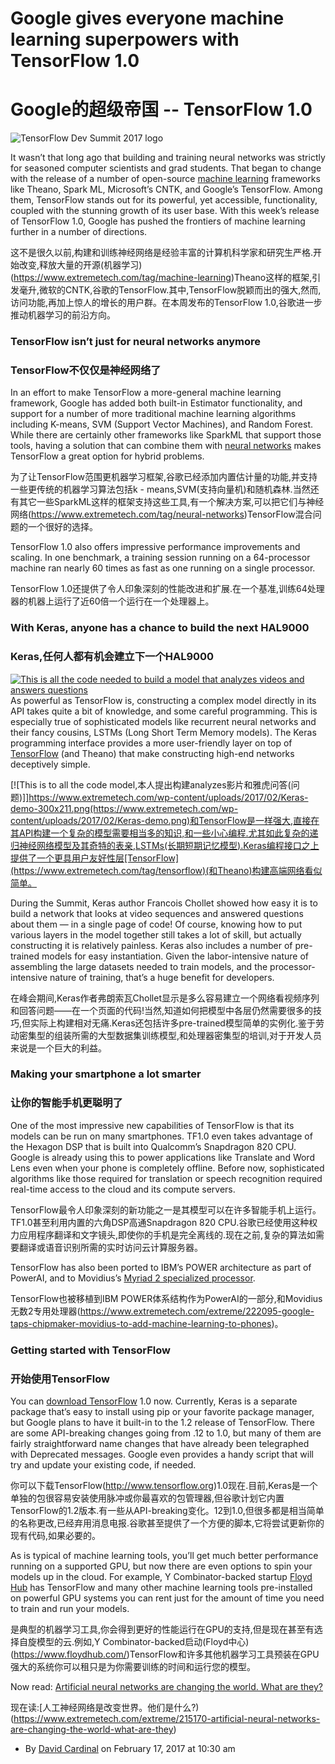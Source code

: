 # Google gives everyone machine learning superpowers with TensorFlow 1.0

# Google的超级帝国 -- TensorFlow 1.0


 ![TensorFlow Dev Summit 2017 logo](https://www.extremetech.com/wp-content/uploads/2017/02/TensorFlow-Dev-Summit-2017-logo-640x353.jpg)


It wasn’t that long ago that building and training neural networks was strictly for seasoned computer scientists and grad students. That began to change with the release of a number of open-source [machine learning](https://www.extremetech.com/tag/machine-learning) frameworks like Theano, Spark ML, Microsoft’s CNTK, and Google’s TensorFlow. Among them, TensorFlow stands out for its powerful, yet accessible, functionality, coupled with the stunning growth of its user base. With this week’s release of TensorFlow 1.0, Google has pushed the frontiers of machine learning further in a number of directions.

这不是很久以前,构建和训练神经网络是经验丰富的计算机科学家和研究生严格.开始改变,释放大量的开源(机器学习)(https://www.extremetech.com/tag/machine-learning)Theano这样的框架,引发毫升,微软的CNTK,谷歌的TensorFlow.其中,TensorFlow脱颖而出的强大,然而,访问功能,再加上惊人的增长的用户群。在本周发布的TensorFlow 1.0,谷歌进一步推动机器学习的前沿方向。


### TensorFlow isn’t just for neural networks anymore

### TensorFlow不仅仅是神经网络了


In an effort to make TensorFlow a more-general machine learning framework, Google has added both built-in Estimator functionality, and support for a number of more traditional machine learning algorithms including K-means, SVM (Support Vector Machines), and Random Forest. While there are certainly other frameworks like SparkML that support those tools, having a solution that can combine them with [neural networks](https://www.extremetech.com/tag/neural-networks) makes TensorFlow a great option for hybrid problems.

为了让TensorFlow范围更机器学习框架,谷歌已经添加内置估计量的功能,并支持一些更传统的机器学习算法包括k - means,SVM(支持向量机)和随机森林.当然还有其它一些SparkML这样的框架支持这些工具,有一个解决方案,可以把它们与神经网络(https://www.extremetech.com/tag/neural-networks)TensorFlow混合问题的一个很好的选择。


TensorFlow 1.0 also offers impressive performance improvements and scaling. In one benchmark, a training session running on a 64-processor machine ran nearly 60 times as fast as one running on a single processor.

TensorFlow 1.0还提供了令人印象深刻的性能改进和扩展.在一个基准,训练64处理器的机器上运行了近60倍一个运行在一个处理器上。


### With Keras, anyone has a chance to build the next HAL9000

### Keras,任何人都有机会建立下一个HAL9000


[![This is all the code needed to build a model that analyzes videos and answers questions](https://www.extremetech.com/wp-content/uploads/2017/02/Keras-demo-300x211.png)](https://www.extremetech.com/wp-content/uploads/2017/02/Keras-demo.png)As powerful as TensorFlow is, constructing a complex model directly in its API takes quite a bit of knowledge, and some careful programming. This is especially true of sophisticated models like recurrent neural networks and their fancy cousins, LSTMs (Long Short Term Memory models). The Keras programming interface provides a more user-friendly layer on top of [TensorFlow](https://www.extremetech.com/tag/tensorflow) (and Theano) that make constructing high-end networks deceptively simple.

[![This is to all the code model,本人提出构建analyzes影片和雅虎问答(问题)]]https://www.extremetech.com/wp-content/uploads/2017/02/Keras-demo-300x211.png(https://www.extremetech.com/wp-content/uploads/2017/02/Keras-demo.png)和TensorFlow是一样强大,直接在其API构建一个复杂的模型需要相当多的知识,和一些小心编程.尤其如此复杂的递归神经网络模型及其奇特的表亲,LSTMs(长期短期记忆模型).Keras编程接口之上提供了一个更具用户友好性层[TensorFlow](https://www.extremetech.com/tag/tensorflow)(和Theano)构建高端网络看似简单。


During the Summit, Keras author Francois Chollet showed how easy it is to build a network that looks at video sequences and answered questions about them — in a single page of code! Of course, knowing how to put various layers in the model together still takes a lot of skill, but actually constructing it is relatively painless. Keras also includes a number of pre-trained models for easy instantiation. Given the labor-intensive nature of assembling the large datasets needed to train models, and the processor-intensive nature of training, that’s a huge benefit for developers.

在峰会期间,Keras作者弗朗索瓦Chollet显示是多么容易建立一个网络看视频序列和回答问题——在一个页面的代码!当然,知道如何把模型中各层仍然需要很多的技巧,但实际上构建相对无痛.Keras还包括许多pre-trained模型简单的实例化.鉴于劳动密集型的组装所需的大型数据集训练模型,和处理器密集型的培训,对于开发人员来说是一个巨大的利益。


### Making your smartphone a lot smarter

### 让你的智能手机更聪明了


One of the most impressive new capabilities of TensorFlow is that its models can be run on many smartphones. TF1.0 even takes advantage of the Hexagon DSP that is built into Qualcomm’s Snapdragon 820 CPU. Google is already using this to power applications like Translate and Word Lens even when your phone is completely offline. Before now, sophisticated algorithms like those required for translation or speech recognition required real-time access to the cloud and its compute servers.

TensorFlow最令人印象深刻的新功能之一是其模型可以在许多智能手机上运行。TF1.0甚至利用内置的六角DSP高通Snapdragon 820 CPU.谷歌已经使用这种权力应用程序翻译和文字镜头,即使你的手机是完全离线的.现在之前,复杂的算法如需要翻译或语音识别所需的实时访问云计算服务器。


TensorFlow has also been ported to IBM’s POWER architecture as part of PowerAI, and to Movidius’s [Myriad 2 specialized processor](https://www.extremetech.com/extreme/222095-google-taps-chipmaker-movidius-to-add-machine-learning-to-phones).

TensorFlow也被移植到IBM POWER体系结构作为PowerAI的一部分,和Movidius无数2专用处理器(https://www.extremetech.com/extreme/222095-google-taps-chipmaker-movidius-to-add-machine-learning-to-phones)。


### Getting started with TensorFlow

### 开始使用TensorFlow


You can [download TensorFlow](http://www.tensorflow.org) 1.0 now. Currently, Keras is a separate package that’s easy to install using pip or your favorite package manager, but Google plans to have it built-in to the 1.2 release of TensorFlow. There are some API-breaking changes going from .12 to 1.0, but many of them are fairly straightforward name changes that have already been telegraphed with Deprecated messages. Google even provides a handy script that will try and update your existing code, if needed.

你可以下载TensorFlow(http://www.tensorflow.org)1.0现在.目前,Keras是一个单独的包很容易安装使用脉冲或你最喜欢的包管理器,但谷歌计划它内置TensorFlow的1.2版本.有一些从API-breaking变化。12到1.0,但很多都是相当简单的名称更改,已经弃用消息电报.谷歌甚至提供了一个方便的脚本,它将尝试更新你的现有代码,如果必要的。


As is typical of machine learning tools, you’ll get much better performance running on a supported GPU, but now there are even options to spin your models up in the cloud. For example, Y Combinator-backed startup [Floyd Hub](https://www.floydhub.com/) has TensorFlow and many other machine learning tools pre-installed on powerful GPU systems you can rent just for the amount of time you need to train and run your models.

是典型的机器学习工具,你会得到更好的性能运行在GPU的支持,但是现在甚至有选择自旋模型的云.例如,Y Combinator-backed启动(Floyd中心)(https://www.floydhub.com/)TensorFlow和许多其他机器学习工具预装在GPU强大的系统你可以租只是为你需要训练的时间和运行您的模型。


Now read: [Artificial neural networks are changing the world. What are they?](https://www.extremetech.com/extreme/215170-artificial-neural-networks-are-changing-the-world-what-are-they)

现在读:[人工神经网络是改变世界。他们是什么?)(https://www.extremetech.com/extreme/215170-artificial-neural-networks-are-changing-the-world-what-are-they)




*   By [David Cardinal](https://www.extremetech.com/author/dcardinal "Posts by David Cardinal") on February 17, 2017 at 10:30 am
